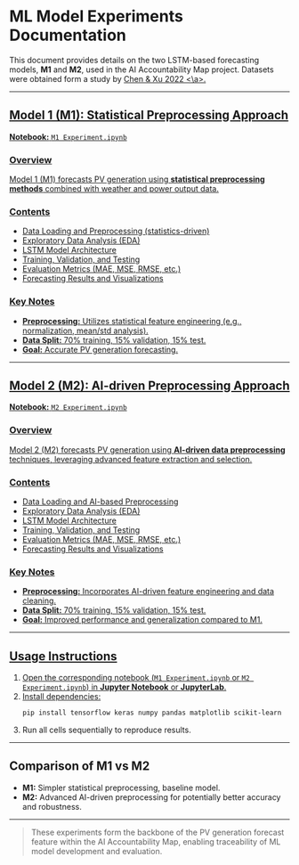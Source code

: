 # ML Model Experiments Documentation

This document provides details on the two LSTM-based forecasting models, **M1** and **M2**, used in the AI Accountability Map project. Datasets were obtained form a study by <a href="https://www.nature.com/articles/s41597-022-01696-6},
	doi = {10.1038/s41597-022-01696-6"> Chen & Xu 2022 <\a>.

---

## **Model 1 (M1): Statistical Preprocessing Approach**

**Notebook:** `M1 Experiment.ipynb`

### **Overview**
Model 1 (M1) forecasts PV generation using **statistical preprocessing methods** combined with weather and power output data.

### **Contents**
- Data Loading and Preprocessing (statistics-driven)
- Exploratory Data Analysis (EDA)
- LSTM Model Architecture
- Training, Validation, and Testing
- Evaluation Metrics (MAE, MSE, RMSE, etc.)
- Forecasting Results and Visualizations

### **Key Notes**
- **Preprocessing:** Utilizes statistical feature engineering (e.g., normalization, mean/std analysis).
- **Data Split:** 70% training, 15% validation, 15% test.
- **Goal:** Accurate PV generation forecasting.

---

## **Model 2 (M2): AI-driven Preprocessing Approach**

**Notebook:** `M2 Experiment.ipynb`

### **Overview**
Model 2 (M2) forecasts PV generation using **AI-driven data preprocessing** techniques, leveraging advanced feature extraction and selection.

### **Contents**
- Data Loading and AI-based Preprocessing
- Exploratory Data Analysis (EDA)
- LSTM Model Architecture
- Training, Validation, and Testing
- Evaluation Metrics (MAE, MSE, RMSE, etc.)
- Forecasting Results and Visualizations

### **Key Notes**
- **Preprocessing:** Incorporates AI-driven feature engineering and data cleaning.
- **Data Split:** 70% training, 15% validation, 15% test.
- **Goal:** Improved performance and generalization compared to M1.

---

## **Usage Instructions**

1. Open the corresponding notebook (`M1 Experiment.ipynb` or `M2 Experiment.ipynb`) in **Jupyter Notebook** or **JupyterLab**.
2. Install dependencies:
   ```bash
   pip install tensorflow keras numpy pandas matplotlib scikit-learn
   ```
3. Run all cells sequentially to reproduce results.

---

## **Comparison of M1 vs M2**
- **M1:** Simpler statistical preprocessing, baseline model.
- **M2:** Advanced AI-driven preprocessing for potentially better accuracy and robustness.

---

> These experiments form the backbone of the PV generation forecast feature within the AI Accountability Map, enabling traceability of ML model development and evaluation.
